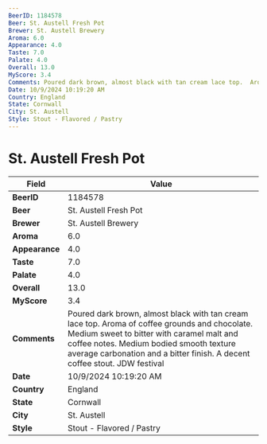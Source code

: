 ```yaml
---
BeerID: 1184578
Beer: St. Austell Fresh Pot
Brewer: St. Austell Brewery
Aroma: 6.0
Appearance: 4.0
Taste: 7.0
Palate: 4.0
Overall: 13.0
MyScore: 3.4
Comments: Poured dark brown, almost black with tan cream lace top.  Aroma of coffee grounds and chocolate.  Medium sweet to bitter with caramel malt and coffee notes. Medium bodied smooth texture average carbonation and a bitter finish.  A decent coffee stout. JDW festival
Date: 10/9/2024 10:19:20 AM
Country: England
State: Cornwall
City: St. Austell
Style: Stout - Flavored / Pastry
---
```


# St. Austell Fresh Pot

| Field         | Value |
|---------------|-------|
| **BeerID** | 1184578 |
| **Beer** | St. Austell Fresh Pot |
| **Brewer** | St. Austell Brewery |
| **Aroma** | 6.0 |
| **Appearance** | 4.0 |
| **Taste** | 7.0 |
| **Palate** | 4.0 |
| **Overall** | 13.0 |
| **MyScore** | 3.4 |
| **Comments** | Poured dark brown, almost black with tan cream lace top.  Aroma of coffee grounds and chocolate.  Medium sweet to bitter with caramel malt and coffee notes. Medium bodied smooth texture average carbonation and a bitter finish.  A decent coffee stout. JDW festival  |
| **Date** | 10/9/2024 10:19:20 AM |
| **Country** | England |
| **State** | Cornwall |
| **City** | St. Austell |
| **Style** | Stout - Flavored / Pastry |
